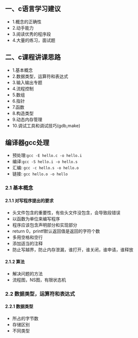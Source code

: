 ## 一、c语言学习建议
* 1.概念的正确性
* 2.动手能力
* 3.阅读优秀的程序段
* 4.大量的练习，面试题
## 二、c课程讲课思路
* 1.基本概念
* 2.数据类型，运算符和表达式
* 3.输入输出专题
* 4.流程控制
* 5.数组
* 6.指针
* 7.函数
* 8.构造类型
* 9.动态内存管理
* 10.调试工具和调试技巧(gdb,make)
## 编译器gcc处理
* 预处理:`gcc -E hello.c -o hello.i`
* 编译:`gcc -S hello.i -o hello.s`
* 汇编: `gcc -c hello.s -o hello.o`
* 链接: `gcc hello.o -o hello`
### 2.1 基本概念
#### 2.1.1 对写程序提出的要求
* 头文件包含的重要性，有些头文件没包含，会导致段错误
* 以函数为单位来编写程序
* 程序应该包含声明部分和实现部分
* return 0，printf默认返回值是返回的字符个数
* 多用空格和空行
* 添加适当的注释
* 防止写越界，防止内存泄漏，谁打开，谁关闭，谁申请，谁释放
#### 2.1.2 算法
* 解决问题的方法
* 流程图，NS图，有限状态机
### 2.2 数据类型，运算符和表达式
#### 2.2.1 数据类型
* 所占的字节数
* 存储区别
* 不同类型
